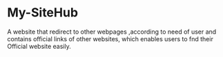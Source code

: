 # My-SiteHub
A website that redirect to other webpages ,according to need of user and contains official links of other websites, which enables users to fnd their Official website easily.
